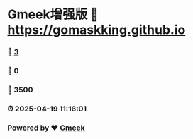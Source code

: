 # Gmeek增强版 :link: https://gomaskking.github.io 
### :page_facing_up: [3](https://gomaskking.github.io/tag.html) 
### :speech_balloon: 0 
### :hibiscus: 3500 
### :alarm_clock: 2025-04-19 11:16:01 
### Powered by :heart: [Gmeek](https://github.com/Meekdai/Gmeek)
